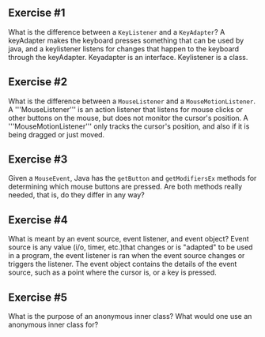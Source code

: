 ## Exercise \#1
What is the difference between a ```KeyListener``` and a ```KeyAdapter```?
A keyAdapter makes the keyboard presses something that can be used by java, and a keylistener listens for changes that happen to the keyboard through the keyAdapter.
Keyadapter is an interface. Keylistener is a class.


## Exercise \#2
What is the difference between a ```MouseListener``` and a ```MouseMotionListener```.
A '''MouseListener''' is an action listener that listens for mouse clicks or other buttons on the mouse, but does not monitor the cursor's position. A '''MouseMotionListener''' only tracks the cursor's position, and also if it is being dragged or just moved.

## Exercise \#3
Given a ```MouseEvent```, Java has the ```getButton``` and ```getModifiersEx``` methods for determining which mouse buttons are pressed. Are both methods really needed, that is, do they differ in any way?

## Exercise \#4
What is meant by an event source, event listener, and event object?
Event source is any value (i/o, timer, etc.)that changes or is "adapted" to be used in a program, the event listener is ran when the event source changes or triggers the listener.
The event object contains the details of the event source, such as a point where the cursor is, or a key is pressed.


## Exercise \#5
What is the purpose of an anonymous inner class? What would one use an anonymous inner class for?
